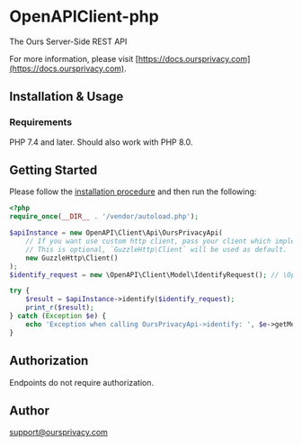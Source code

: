 # OpenAPIClient-php

The Ours Server-Side REST API

For more information, please visit [https://docs.oursprivacy.com](https://docs.oursprivacy.com).

## Installation & Usage

### Requirements

PHP 7.4 and later.
Should also work with PHP 8.0.

## Getting Started

Please follow the [installation procedure](#installation--usage) and then run the following:

```php
<?php
require_once(__DIR__ . '/vendor/autoload.php');

$apiInstance = new OpenAPI\Client\Api\OursPrivacyApi(
    // If you want use custom http client, pass your client which implements `GuzzleHttp\ClientInterface`.
    // This is optional, `GuzzleHttp\Client` will be used as default.
    new GuzzleHttp\Client()
);
$identify_request = new \OpenAPI\Client\Model\IdentifyRequest(); // \OpenAPI\Client\Model\IdentifyRequest | The payload to identify a user

try {
    $result = $apiInstance->identify($identify_request);
    print_r($result);
} catch (Exception $e) {
    echo 'Exception when calling OursPrivacyApi->identify: ', $e->getMessage(), PHP_EOL;
}

```

## Authorization
Endpoints do not require authorization.

## Author

support@oursprivacy.com
